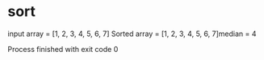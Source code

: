 # sort
input array = [1, 2, 3, 4, 5, 6, 7]
Sorted array = [1, 2, 3, 4, 5, 6, 7]median = 4

Process finished with exit code 0
